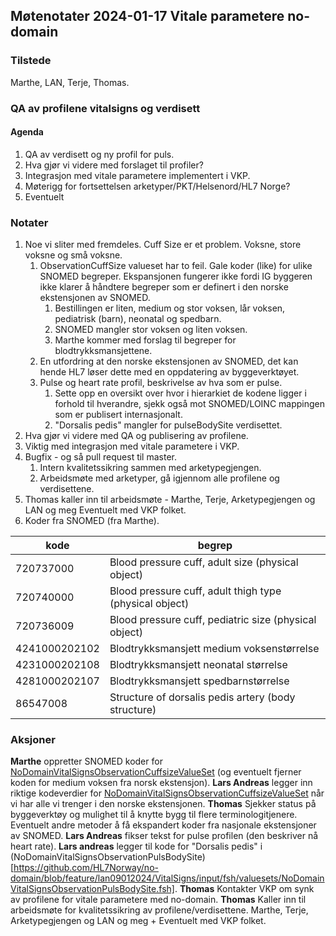 ## Møtenotater 2024-01-17 Vitale parametere no-domain

### Tilstede

Marthe, LAN, Terje, Thomas.

### QA av profilene vitalsigns og verdisett

#### Agenda

1. QA av verdisett og ny profil for puls.
2. Hva gjør vi videre med forslaget til profiler?
3. Integrasjon med vitale parametere implementert i VKP.
4. Møterigg for fortsettelsen arketyper/PKT/Helsenord/HL7 Norge?
5. Eventuelt

### Notater

1. Noe vi sliter med fremdeles. Cuff Size er et problem. Voksne, store voksne og små voksne.
   1. ObservationCuffSize valueset har to feil. Gale koder (like) for ulike SNOMED begreper. Ekspansjonen fungerer ikke fordi IG byggeren ikke klarer å håndtere begreper som er definert i den norske ekstensjonen av SNOMED.
      1. Bestillingen er liten, medium og stor voksen, lår voksen, pediatrisk (barn), neonatal og spedbarn.  
      2. SNOMED mangler stor voksen og liten voksen.
      3. Marthe kommer med forslag til begreper for blodtrykksmansjettene.
   2. En utfordring at den norske ekstensjonen av SNOMED, det kan hende HL7 løser dette med en oppdatering av byggeverktøyet.  
   3. Pulse og heart rate profil, beskrivelse av hva som er pulse.  
      1. Sette opp en oversikt over hvor i hierarkiet de kodene ligger i forhold til hverandre, sjekk også mot SNOMED/LOINC mappingen som er publisert internasjonalt.
      2. "Dorsalis pedis" mangler for pulseBodySite verdisettet.  
2. Hva gjør vi videre med QA og publisering av profilene.  
3. Viktig med integrasjon med vitale parametere i VKP.  
4. Bugfix - og så pull request til master.  
   1. Intern kvalitetssikring sammen med arketypegjengen.  
   2. Arbeidsmøte med arketyper, gå igjennom alle profilene og verdisettene.  
5. Thomas kaller inn til arbeidsmøte - Marthe, Terje, Arketypegjengen og LAN og meg Eventuelt med VKP folket.  
6. Koder fra SNOMED (fra Marthe).

kode|begrep
---|---
720737000 |Blood pressure cuff, adult size (physical object)
720740000 |Blood pressure cuff, adult thigh type (physical object)
720736009 |Blood pressure cuff, pediatric size (physical object)
4241000202102 |Blodtrykksmansjett medium voksenstørrelse
4231000202108 |Blodtrykksmansjett neonatal størrelse
4281000202107 |Blodtrykksmansjett spedbarnstørrelse
86547008 |Structure of dorsalis pedis artery (body structure)

### Aksjoner

**Marthe** oppretter SNOMED koder for [NoDomainVitalSignsObservationCuffsizeValueSet](https://github.com/HL7Norway/no-domain/blob/feature/lan09012024/VitalSigns/input/fsh/valuesets/NoDomainVitalSignsObservationCuffsizeValueSet.fsh) (og eventuelt fjerner koden for medium voksen fra norsk ekstensjon).
**Lars Andreas** legger inn riktige kodeverdier for [NoDomainVitalSignsObservationCuffsizeValueSet](https://github.com/HL7Norway/no-domain/blob/feature/lan09012024/VitalSigns/input/fsh/valuesets/NoDomainVitalSignsObservationCuffsizeValueSet.fsh) når vi har alle vi trenger i den norske ekstensjonen.
**Thomas** Sjekker status på byggeverktøy og mulighet til å knytte bygg til flere terminologitjenere. Eventuelt andre metoder å få ekspandert koder fra nasjonale ekstensjoner av SNOMED.
**Lars Andreas** fikser tekst for pulse profilen (den beskriver nå heart rate).
**Lars andreas** legger til kode for "Dorsalis pedis" i (NoDomainVitalSignsObservationPulsBodySite)[https://github.com/HL7Norway/no-domain/blob/feature/lan09012024/VitalSigns/input/fsh/valuesets/NoDomainVitalSignsObservationPulsBodySite.fsh].
**Thomas** Kontakter VKP om synk av profilene for vitale parametere med no-domain.
**Thomas** Kaller inn til arbeidsmøte for kvalitetssikring av profilene/verdisettene. Marthe, Terje, Arketypegjengen og LAN og meg + Eventuelt med VKP folket.